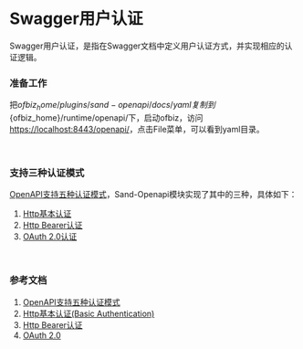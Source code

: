 # Swagger用户认证

Swagger用户认证，是指在Swagger文档中定义用户认证方式，并实现相应的认证逻辑。

### 准备工作
把${ofbiz_home}/plugins/sand-openapi/docs/yaml复制到${ofbiz_home}/runtime/openapi/下，启动ofbiz，访问[https://localhost:8443/openapi/](https://localhost:8443/openapi/)，点击File菜单，可以看到yaml目录。

<br>

### 支持三种认证模式
[OpenAPI支持五种认证模式](https://swagger.io/docs/specification/authentication/)，Sand-Openapi模块实现了其中的三种，具体如下：

1. [Http基本认证](basic-authn.md)
2. [Http Bearer认证](bearer-authn.md)
3. [OAuth 2.0认证](oauth2.md)

<br>

### 参考文档
1. [OpenAPI支持五种认证模式](https://swagger.io/docs/specification/authentication/)
2. [Http基本认证(Basic Authentication)](https://swagger.io/docs/specification/authentication/basic-authentication/)
3. [Http Bearer认证](https://swagger.io/docs/specification/authentication/bearer-authentication/)
4. [OAuth 2.0](https://swagger.io/docs/specification/authentication/oauth2/)
